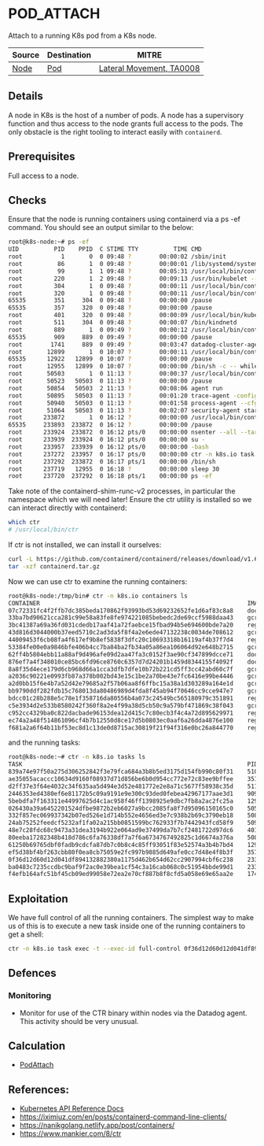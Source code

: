 # POD_ATTACH

Attach to a running K8s pod from a K8s node.

| Source                      | Destination                           | MITRE                            |
| --------------------------- | ------------------------------------- |----------------------------------|
| [Node](../vertices/NODE.md) | [Pod](../vertices/POD.md)  | [Lateral Movement, TA0008](https://attack.mitre.org/tactics/TA0008/) |

## Details

A node in K8s is the host of a number of pods. A node has a supervisory function and thus access to the node grants full access to the pods. The only obstacle is the right tooling to interact easily with `containerd`. 

## Prerequisites

Full access to a node.

## Checks

Ensure that the node is running containers using containerd via a ps -ef command. You should see an output similar to the below:

```bash
root@k8s-node:~# ps -ef
UID          PID    PPID  C STIME TTY          TIME CMD
root           1       0  0 09:48 ?        00:00:02 /sbin/init
root          86       1  0 09:48 ?        00:00:01 /lib/systemd/systemd-journald
root          99       1  1 09:48 ?        00:05:31 /usr/local/bin/containerd
root         220       1  2 09:48 ?        00:09:13 /usr/bin/kubelet --bootstrap-kubeconfig=/etc/kubernetes/bootstrap-kubelet.conf --kubeconfig=/etc/kubernetes/kubelet.conf --config=/var/lib/kubelet/config.yaml -
root         304       1  0 09:48 ?        00:00:11 /usr/local/bin/containerd-shim-runc-v2 -namespace k8s.io -id ae35055acaccc10634d9160f08937d71d856be6b0d954cc772e72c83ee9bffee -address /run/containerd/container
root         320       1  0 09:48 ?        00:00:11 /usr/local/bin/containerd-shim-runc-v2 -namespace k8s.io -id ef5d38bf4bf263cbb80f0ea8cb75059e2fc997b9885d649afe0cc7d48e4f8b3f -address /run/containerd/container
65535        351     304  0 09:48 ?        00:00:00 /pause
65535        357     320  0 09:48 ?        00:00:00 /pause
root         401     320  0 09:48 ?        00:00:09 /usr/local/bin/kube-proxy --config=/var/lib/kube-proxy/config.conf --hostname-override=k8s-gameday-worker
root         511     304  0 09:48 ?        00:00:07 /bin/kindnetd
root         889       1  0 09:49 ?        00:00:12 /usr/local/bin/containerd-shim-runc-v2 -namespace k8s.io -id 2446353ed4380ef6e81172b5c09a9191e9e300c93ded0febea42967177aae3d1 -address /run/containerd/container
65535        909     889  0 09:49 ?        00:00:00 /pause
root        1741     889  0 09:49 ?        00:03:47 datadog-cluster-agent start
root       12899       1  0 10:07 ?        00:00:11 /usr/local/bin/containerd-shim-runc-v2 -namespace k8s.io -id 61250b69765dbf0fadb9cdcfa87db7c0b8c4c85ff93051f83e52574a3b4b7bd4 -address /run/containerd/container
65535      12922   12899  0 10:07 ?        00:00:00 /pause
root       12955   12899  0 10:07 ?        00:00:00 /bin/sh -c -- while true; do sleep 30; done;
root       50503       1  0 11:13 ?        00:00:37 /usr/local/bin/containerd-shim-runc-v2 -namespace k8s.io -id 026430a39a6452201524dfbe9872b2eb6027a9bcc2085fa8f7d95096150165c0 -address /run/containerd/container
root       50523   50503  0 11:13 ?        00:00:00 /pause
root       50854   50503  2 11:13 ?        00:08:06 agent run
root       50895   50503  0 11:13 ?        00:01:20 trace-agent -config=/etc/datadog-agent/datadog.yaml
root       50940   50503  0 11:13 ?        00:01:58 process-agent --cfgpath=/etc/datadog-agent/datadog.yaml
root       51064   50503  0 11:13 ?        00:02:07 security-agent start -c=/etc/datadog-agent/datadog.yaml
root      233872       1  0 16:12 ?        00:00:00 /usr/local/bin/containerd-shim-runc-v2 -namespace k8s.io -id ba0483c7235ccdbc9baf9f2ac0e39bea1cf54c3a16cab068c0c51954bbde99d1 -address /run/containerd/container
65535     233893  233872  0 16:12 ?        00:00:00 /pause
root      233924  233872  0 16:12 pts/0    00:00:00 nsenter --all --target=1 -- su -
root      233939  233924  0 16:12 pts/0    00:00:00 su -
root      233957  233939  0 16:12 pts/0    00:00:00 -bash
root      237272  233957  0 16:17 pts/0    00:00:00 ctr -n k8s.io task exec -t --exec-id full-control 0f36d12d60d12d041df894132882380a1175d462b654d62cc2907994cbf6c238 /bin/sh
root      237292  233872  0 16:17 pts/1    00:00:00 /bin/sh
root      237719   12955  0 16:18 ?        00:00:00 sleep 30
root      237720  237292  0 16:18 pts/1    00:00:00 ps -ef
```

Take note of the containerd-shim-runc-v2 processes, in particular the namespace which we will need later! Ensure the ctr utility is installed so we can interact directly with containerd:

```bash
which ctr
# /usr/local/bin/ctr
```
If ctr is not installed, we can install it ourselves:

```bash
curl -L https://github.com/containerd/containerd/releases/download/v1.6.19/containerd-1.6.19-linux-arm64.tar.gz > containerd.tar.gz
tar -xzf containerd.tar.gz
```
Now we can use ctr to examine the running containers:

```bash
root@k8s-node:/tmp/bin# ctr -n k8s.io containers ls
CONTAINER                                                           IMAGE                                            RUNTIME
07c72331fc4f2ffb7dc385beda170862f93993bd53d69232652fe1d6af83c8a8    docker.io/kindest/kindnetd:v20221004-44d545d1    io.containerd.runc.v2
33ba7bd90621cca281c99e58a83fe8fe974221085bebedc2de69ccf5988daa43    gcr.io/datadoghq/agent:7.43.0                    io.containerd.runc.v2
3bc41387a69a36fd031cdedb17aaf41a72faebce15fbad94b5e694600bde7a20    registry.k8s.io/pause:3.7                        io.containerd.runc.v2
43d816d3044000b37eed5710c2ad3da5f8f4a2e6ede47132238c0034de708612    gcr.io/datadoghq/agent:7.43.0                    io.containerd.runc.v2
44009453f6cb08fa4f617ef9b8ef5838f3dfc20c10693318b16119af4b37f7d4    registry.k8s.io/pause:3.7                        io.containerd.runc.v2
53384fe00e0a9846bfe406b4cc7ba84ba2fb34a05a86ea106064d92e648b2715    gcr.io/datadoghq/agent:7.43.0                    io.containerd.runc.v2
62ff4b5804ebb11a88af9d496afe09d2aa47fa3c0152f3ae90cf347899dcce71    docker.io/library/ubuntu:22.04                   io.containerd.runc.v2
876ef7a4f348010ce85bc6fd96ce8760c6357d7d24201b1459d8344155f4092f    docker.io/library/ubuntu:22.04                   io.containerd.runc.v2
8a8f35d4ece179d6cb968d66a1cca3dfb7dfe10b72b221cd5ff3cc42abd60c7f    gcr.io/datadoghq/agent:7.43.0                    io.containerd.runc.v2
a2036c90221e0993fb87a378b002bd43e15c1be2a70be43e7fc6416e99be4446    gcr.io/datadoghq/agent:7.43.0                    io.containerd.runc.v2
a2d0bb15f6e4b7a52d42e79685a2f57b06aa8f6ffbc15a38a1d303289a164e1d    gcr.io/datadoghq/agent:7.43.0                    io.containerd.runc.v2
bb9790ddf282fdb15c768013da80486989d4fda8f45ab94f70646cc9cce947e7    gcr.io/datadoghq/agent:7.43.0                    io.containerd.runc.v2
bdcc01c28b288e5c78e1f358716da80556b4a073c24549bc565180979c351891    registry.k8s.io/pause:3.7                        io.containerd.runc.v2
c5e3934d2e533b8580242f360f8a2e4f99a38d5cb50c9a579bf471869c38f043    gcr.io/datadoghq/agent:7.43.0                    io.containerd.runc.v2
c952cc4329ba0c822dacbade96153dea12d415c7c80ecb3f4c4a72d895629971    registry.k8s.io/kube-proxy:v1.25.3               io.containerd.runc.v2
ec74a2a48f514861096cf4b7b12550d8ce17d5b0803ec0aaf6a26dda4876e100    registry.k8s.io/pause:3.7                        io.containerd.runc.v2
f681a2a6f64b11bf53ec8d1c13de0d8715ac30819f21f94f316e0bc26a844770    registry.k8s.io/pause:3.7                        io.containerd.runc.v2
```

and the running tasks:

```bash
root@k8s-node:~# ctr -n k8s.io tasks ls
TASK                                                                PID       STATUS
839a74e97f50a275d306252842f3e79fca684a3b8b5ed3175d154fb990c80f31    51064     RUNNING
ae35055acaccc10634d9160f08937d71d856be6b0d954cc772e72c83ee9bffee    351       RUNNING
d2ff37e3f64e4032c34f635aa5d494e3d52e481772e2e8a71c5677f58938c35d    511       RUNNING
2446353ed4380ef6e81172b5c09a9191e9e300c93ded0febea42967177aae3d1    909       RUNNING
5bebdfa7f163311e44997625d4c1ac958f46ff1398925e9dbc7fb8a2ac2fc25a    12955     RUNNING
026430a39a6452201524dfbe9872b2eb6027a9bcc2085fa8f7d95096150165c0    50523     RUNNING
332f857ec069937342b07ed526e1d714b552e4656ed3e7c938b2b69c3790eb18    50895     RUNNING
24ab75252feedcf5232af1fa02a215bb0851599bc762933f7b7442943fcd58f9    50940     RUNNING
48e7c28fdc68c9473a31dea3194b922e064ad9e37499da7b7cf2481722d97dc6    401       RUNNING
80eeba17282348b418d786c6fa76338df7a7f6a6734767492825c1d6674a376a    50854     RUNNING
61250b69765dbf0fadb9cdcfa87db7c0b8c4c85ff93051f83e52574a3b4b7bd4    12922     RUNNING
ef5d38bf4bf263cbb80f0ea8cb75059e2fc997b9885d649afe0cc7d48e4f8b3f    357       RUNNING
0f36d12d60d12d041df894132882380a1175d462b654d62cc2907994cbf6c238    233924    RUNNING
ba0483c7235ccdbc9baf9f2ac0e39bea1cf54c3a16cab068c0c51954bbde99d1    233893    RUNNING
f4efb164afc51bf45cb09ed99058e72ea2e70cf887b8f8cfd5a058e69e65aa2e    1741      RUNNING
```

## Exploitation

We have full control of all the running containers. The simplest way to make us of this is to execute a new task inside one of the running containers to get a shell:

```bash
ctr -n k8s.io task exec -t --exec-id full-control 0f36d12d60d12d041df8941
```

## Defences

### Monitoring

+ Monitor for use of the CTR binary within nodes via the Datadog agent. This activity should be very unusual.

## Calculation

+ [PodAttach](../../pkg/kubehound/graph/edge/pod_attach.go)

## References:

+ [Kubernetes API Reference Docs](https://kubernetes.io/docs/reference/generated/kubernetes-api/v1.26/#pod-v1-core)
+ https://iximiuz.com/en/posts/containerd-command-line-clients/
+ https://nanikgolang.netlify.app/post/containers/
+ https://www.mankier.com/8/ctr